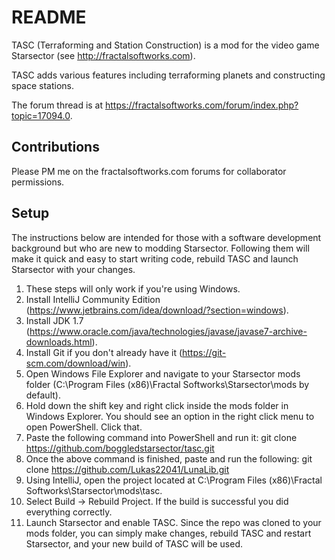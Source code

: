 # README #

TASC (Terraforming and Station Construction) is a mod for the video game Starsector (see http://fractalsoftworks.com).

TASC adds various features including terraforming planets and constructing space stations.

The forum thread is at https://fractalsoftworks.com/forum/index.php?topic=17094.0.

## Contributions ##

Please PM me on the fractalsoftworks.com forums for collaborator permissions.

## Setup ##

The instructions below are intended for those with a software development background but who are new to modding Starsector. Following them will make it quick and easy to start writing code, rebuild TASC and launch Starsector with your changes.

1. These steps will only work if you're using Windows.
2. Install IntelliJ Community Edition (https://www.jetbrains.com/idea/download/?section=windows).
3. Install JDK 1.7 (https://www.oracle.com/java/technologies/javase/javase7-archive-downloads.html).
4. Install Git if you don't already have it (https://git-scm.com/download/win).
5. Open Windows File Explorer and navigate to your Starsector mods folder (C:\Program Files (x86)\Fractal Softworks\Starsector\mods by default).
6. Hold down the shift key and right click inside the mods folder in Windows Explorer. You should see an option in the right click menu to open PowerShell. Click that.
7. Paste the following command into PowerShell and run it: git clone https://github.com/boggledstarsector/tasc.git
8. Once the above command is finished, paste and run the following: git clone https://github.com/Lukas22041/LunaLib.git
9. Using IntelliJ, open the project located at C:\Program Files (x86)\Fractal Softworks\Starsector\mods\tasc.
10. Select Build -> Rebuild Project. If the build is successful you did everything correctly.
11. Launch Starsector and enable TASC. Since the repo was cloned to your mods folder, you can simply make changes, rebuild TASC and restart Starsector, and your new build of TASC will be used.
